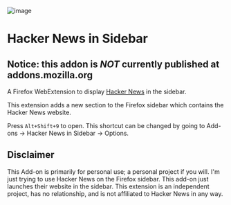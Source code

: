 ![image](/icons/48x48.png)

# Hacker News in Sidebar
## Notice: this addon is ***NOT*** currently published at addons.mozilla.org
A Firefox WebExtension to display [Hacker News](https://web.whatsapp.com/) in the sidebar.

This extension adds a new section to the Firefox sidebar which contains the Hacker News website.

Press `Alt+Shift+9` to open. This shortcut can be changed by going to Add-ons -> Hacker News in Sidebar -> Options.

## Disclaimer

This Add-on is primarily for personal use; a personal project if you will. I'm just trying to use Hacker News on the Firefox sidebar. This add-on just launches their website in the sidebar. This extension is an independent project, has no relationship, and is not affiliated to Hacker News in any way.
